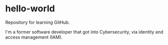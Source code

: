 # hello-world
Repository for learning GitHub.

I'm a former software developer that got into Cybersecurity, via identity and access management (IAM).

